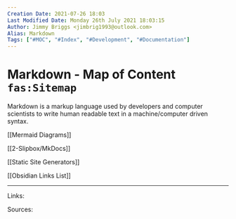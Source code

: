 ```yaml
---
Creation Date: 2021-07-26 18:03
Last Modified Date: Monday 26th July 2021 18:03:15
Author: Jimmy Briggs <jimbrig1993@outlook.com>
Alias: Markdown
Tags: ["#MOC", "#Index", "#Development", "#Documentation"]
---
```


# Markdown - Map of Content `fas:Sitemap`

Markdown is a markup language used by developers and computer scientists to write human readable text in a machine/computer driven syntax.

[[Mermaid Diagrams]]

[[2-Slipbox/MkDocs]]

[[Static Site Generators]]

[[Obsidian Links List]]

***

Links: 

Sources:


